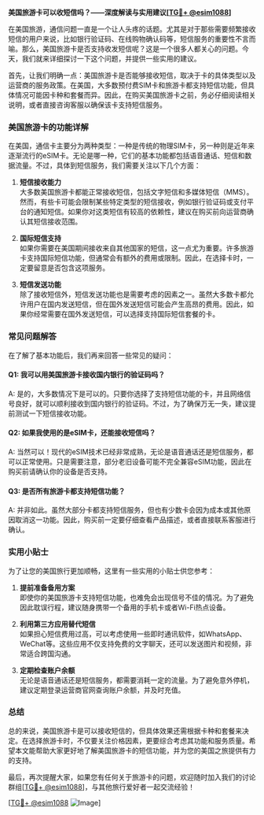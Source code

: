 **美国旅游卡可以收短信吗？——深度解读与实用建议[[TG💪+ @esim1088](https://t.me/s/esim1088)]**

在美国旅游，通信问题一直是一个让人头疼的话题。尤其是对于那些需要频繁接收短信的用户来说，比如银行验证码、在线购物确认码等，短信服务的重要性不言而喻。那么，美国旅游卡是否支持收发短信呢？这是一个很多人都关心的问题。今天，我们就来详细探讨一下这个问题，并提供一些实用的建议。

首先，让我们明确一点：美国旅游卡是否能够接收短信，取决于卡的具体类型以及运营商的服务政策。在美国，大多数预付费SIM卡和旅游卡都支持短信功能，但具体情况可能因卡种和套餐而异。因此，在购买美国旅游卡之前，务必仔细阅读相关说明，或者直接咨询客服以确保该卡支持短信服务。

### 美国旅游卡的功能详解

在美国，通信卡主要分为两种类型：一种是传统的物理SIM卡，另一种则是近年来逐渐流行的eSIM卡。无论是哪一种，它们的基本功能都包括语音通话、短信和数据流量。不过，具体到短信服务，我们需要关注以下几个方面：

1. **短信接收能力**  
   大多数美国旅游卡都能正常接收短信，包括文字短信和多媒体短信（MMS）。然而，有些卡可能会限制某些特定类型的短信接收，例如银行验证码或支付平台的通知短信。如果你对这类短信有较高的依赖性，建议在购买前向运营商确认其短信接收范围。

2. **国际短信支持**  
   如果你需要在美国期间接收来自其他国家的短信，这一点尤为重要。许多旅游卡支持国际短信功能，但通常会有额外的费用或限制。因此，在选择卡时，一定要留意是否包含这项服务。

3. **短信发送功能**  
   除了接收短信外，短信发送功能也是需要考虑的因素之一。虽然大多数卡都允许用户在国内发送短信，但在国外发送短信可能会产生高昂的费用。因此，如果你经常需要在国外发送短信，可以选择支持国际短信套餐的卡。

### 常见问题解答

在了解了基本功能后，我们再来回答一些常见的疑问：

#### Q1: 我可以用美国旅游卡接收国内银行的验证码吗？
A: 是的，大多数情况下是可以的。只要你选择了支持短信功能的卡，并且网络信号良好，就可以顺利接收到国内银行的验证码。不过，为了确保万无一失，建议提前测试一下短信接收功能。

#### Q2: 如果我使用的是eSIM卡，还能接收短信吗？
A: 当然可以！现代的eSIM技术已经非常成熟，无论是语音通话还是短信服务，都可以正常使用。只是需要注意，部分老旧设备可能不完全兼容eSIM功能，因此在购买前请确认你的设备是否支持。

#### Q3: 是否所有旅游卡都支持短信功能？
A: 并非如此。虽然大部分卡都支持短信服务，但也有少数卡会因为成本或其他原因取消这一功能。因此，购买前一定要仔细查看产品描述，或者直接联系客服进行确认。

### 实用小贴士

为了让您的美国旅行更加顺畅，这里有一些实用的小贴士供您参考：

1. **提前准备备用方案**  
   即使你的美国旅游卡支持短信功能，也难免会出现信号不佳的情况。为了避免因此耽误行程，建议随身携带一个备用的手机卡或者Wi-Fi热点设备。

2. **利用第三方应用替代短信**  
   如果担心短信费用过高，可以考虑使用一些即时通讯软件，如WhatsApp、WeChat等。这些应用不仅支持免费的文字聊天，还可以发送图片和视频，非常适合跨国沟通。

3. **定期检查账户余额**  
   无论是语音通话还是短信服务，都需要消耗一定的流量。为了避免意外停机，建议定期登录运营商官网查询账户余额，并及时充值。

### 总结

总的来说，美国旅游卡是可以接收短信的，但具体效果还需根据卡种和套餐来决定。在选择旅游卡时，不仅要关注价格因素，更要综合考虑其功能和服务质量。希望本文能帮助大家更好地了解美国旅游卡的短信功能，并为您的美国之旅提供有力的支持。

最后，再次提醒大家，如果您有任何关于旅游卡的问题，欢迎随时加入我们的讨论群组[[TG💪+ @esim1088](https://t.me/s/esim1088)]，与其他旅行爱好者一起交流经验！

[[TG💪+ @esim1088](https://t.me/s/esim1088) ![Image](https://i.postimg.cc/4NQfJmqS/Snipaste-2025-05-13-00-14-12.png)]